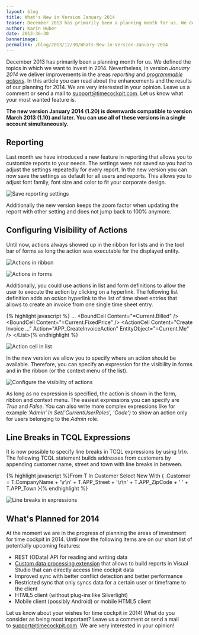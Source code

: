 ```yaml
---
layout: blog
title: What's New in Version January 2014
teaser: December 2013 has primarily been a planning month for us. We defined the topics in which we want to invest in 2014. Nevertheless, in version January 2014 we deliver improvements in the areas reporting and programmable actions. In this article you can read about the enhancements and the results of our planning for 2014.
author: Karin Huber
date: 2013-36-30
bannerimage: 
permalink: /blog/2013/12/30/Whats-New-in-Version-January-2014
---
```


<p xmlns="http://www.w3.org/1999/xhtml">December 2013 has primarily been a planning month for us. We defined the topics in which we want to invest in 2014. Nevertheless, in version <em>January 2014</em> we deliver improvements in the areas <em>reporting</em> and <em><a href="http://help.timecockpit.com/?topic=html/d11350b0-c965-47bf-8166-5ceda1541dee.htm" target="_blank">programmable actions</a></em>. In this article you can read about the enhancements and the results of our planning for 2014. We are very interested in your opinion. Leave us a comment or send a mail to <a href="mailto:support@timecockpit.com" target="_blank">support@timecockpit.com</a>. Let us know what your most wanted feature is.</p><p xmlns="http://www.w3.org/1999/xhtml">
  <strong>The new version January 2014 (1.20) is downwards compatible to version March 2013 (1.10) and later. You can use all of these versions in a single account simultaneously.</strong>
</p><h2 xmlns="http://www.w3.org/1999/xhtml">Reporting</h2><p xmlns="http://www.w3.org/1999/xhtml">Last month we have introduced a new feature in reporting that allows you to customize reports to your needs. The settings were not saved so you had to adjust the settings repeatedly for every report. In the new version you can now save the settings as default for all users and reports. This allows you to adjust font family, font size and color to fit your corporate design.</p><p xmlns="http://www.w3.org/1999/xhtml">
  <img src="{{site.baseurl}}/content/images/blog/2013/12/save-reporting-settings.png" alt="Save reporting settings" title="Save reporting settings" />
</p><p xmlns="http://www.w3.org/1999/xhtml">Additionally the new version keeps the zoom factor when updating the report with other setting and does not jump back to 100% anymore.</p><h2 xmlns="http://www.w3.org/1999/xhtml">Configuring Visibility of Actions</h2><p xmlns="http://www.w3.org/1999/xhtml">Until now, actions always showed up in the ribbon for lists and in the tool bar of forms as long the action was executable for the displayed entity.</p><p xmlns="http://www.w3.org/1999/xhtml">
  <img src="{{site.baseurl}}/content/images/blog/2013/12/actions-in-ribbon.png" alt="Actions in ribbon" title="Actions in ribbon" />
</p><p xmlns="http://www.w3.org/1999/xhtml">
  <img src="{{site.baseurl}}/content/images/blog/2013/12/actions-in-forms.png" alt="Actions in forms" title="Actions in forms" />
</p><p xmlns="http://www.w3.org/1999/xhtml">Additionally, you could use actions in list and form definitions to allow the user to execute the action by clicking on a hyperlink. The following list definition adds an <em>action</em> hyperlink to the list of time sheet entries that allows to create an invoice from one single time sheet entry.</p>{% highlight javascript %}    ...&#xA;    &lt;BoundCell Content=&quot;=Current.Billed&quot; /&gt;&#xA;    &lt;BoundCell Content=&quot;=Current.FixedPrice&quot; /&gt;&#xA;    &lt;ActionCell Content=&quot;Create Invoice ...&quot; Action=&quot;APP_CreateInvoiceAction&quot; EntityObject=&quot;=Current.Me&quot; /&gt;&#xA;&lt;/List&gt;{% endhighlight %}<p xmlns="http://www.w3.org/1999/xhtml">
  <img src="{{site.baseurl}}/content/images/blog/2013/12/action-cell.png" alt="Action cell in list" title="Action cell in list" />
</p><p xmlns="http://www.w3.org/1999/xhtml">In the new version we allow you to specify where an action should be available. Therefore, you can specify an expression for the visibility in forms and in the ribbon (or the context menu of the list).</p><p xmlns="http://www.w3.org/1999/xhtml">
  <img src="{{site.baseurl}}/content/images/blog/2013/12/configure-visibility-of-action.png" alt="Configure the visibility of actions" title="Configure the visibility of actions" />
</p><p xmlns="http://www.w3.org/1999/xhtml">As long as no expression is specified, the action is shown in the form, ribbon and context menu. The easiest expressions you can specify are <em>True</em> and <em>False</em>. You can also write more complex expressions like for example <em>'Admin' In Set('CurrentUserRoles', 'Code')</em> to show an action only for users belonging to the <em>Admin</em> role.</p><h2 xmlns="http://www.w3.org/1999/xhtml">Line Breaks in TCQL Expressions</h2><p xmlns="http://www.w3.org/1999/xhtml">It is now possible to specify line breaks in TCQL expressions by using <em>\r\n</em>. The following TCQL statement builds addresses from customers by appending customer name, street and town with line breaks in between.</p>{% highlight javascript %}From T In Customer&#xA;Select New With&#xA;{&#xA;.Customer = T.CompanyName + '\r\n' + T.APP_Street + '\r\n' + T.APP_ZipCode + ' ' + T.APP_Town&#xA;}{% endhighlight %}<p xmlns="http://www.w3.org/1999/xhtml">
  <img src="{{site.baseurl}}/content/images/blog/2013/12/line-breaks-in-expressions.png" alt="Line breaks in expressions" title="Line breaks in expressions" />
</p><h2 xmlns="http://www.w3.org/1999/xhtml">What's Planned for 2014</h2><p xmlns="http://www.w3.org/1999/xhtml">At the moment we are in the progress of planning the areas of investment for time cockpit in 2014. Until now the following items are on our short list of potentially upcoming features:</p><ul xmlns="http://www.w3.org/1999/xhtml">
  <li>REST (OData) API for reading and writing data</li>
  <li>
    <a href="http://technet.microsoft.com/en-us/library/ms152816.aspx" target="_blank">Custom data processing extension</a> that allows to build reports in Visual Studio that can directly access time cockpit data</li>
  <li>Improved sync with better conflict detection and better performance</li>
  <li>Restricted sync that only syncs data for a certain user or timeframe to the client</li>
  <li>HTML5 client (without plug-ins like Silverlight)</li>
  <li>Mobile client (possibly Android) or mobile HTML5 client</li>
</ul><p xmlns="http://www.w3.org/1999/xhtml">Let us know about your wishes for time cockpit in 2014! What do you consider as being most important? Leave us a comment or send a mail to <a href="mailto:support@timecockpit.com" target="_blank">support@timecockpit.com</a>. We are very interested in your opinion!</p>